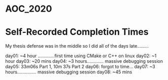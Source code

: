 # AOC_2020

# Self-Recorded Completion Times
My thesis defense was in the middle so I did all of the days late.........

day01: ~4 hour
.............first time using CMake or C++ on linux
day02: ~1 hour
day03: ~20 mins
day04: ~3 hours............. massive debugging session
day05: 33m06s Part 1, 10m 37s Part 2
day06:  forgot to time...
day07: ~3 hours............... massive debugging session
day08: ~45 mins